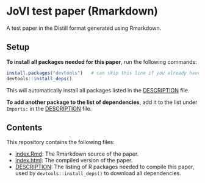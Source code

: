 # JoVI test paper (Rmarkdown)

A test paper in the Distill format generated using Rmarkdown.

## Setup

**To install all packages needed for this paper**, run the following commands:

```r
install.packages("devtools")   # can skip this line if you already have the devtools package
devtools::install_deps()
```

This will automatically install all packages listed in the [DESCRIPTION](DESCRIPTION) file.

**To add another package to the list of dependencies**, add it to the list under `Imports:` in the [DESCRIPTION](DESCRIPTION) file.

## Contents

This repository contains the following files:

- [index.Rmd](index.Rmd): The Rmarkdown source of the paper.
- [index.html](index.html): The compiled version of the paper.
- [DESCRIPTION](DESCRIPTION): The listing of R packages needed to compile this paper, used by `devtools::install_deps()` to download all dependencies.

